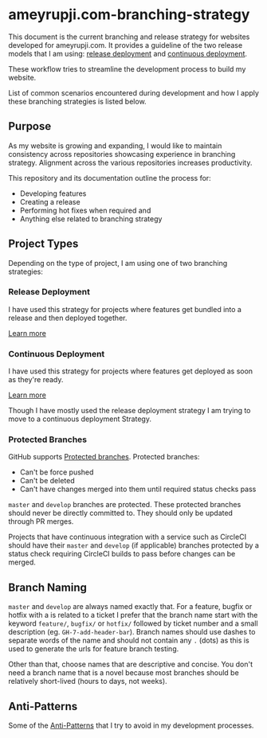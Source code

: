 # ameyrupji.com-branching-strategy

This document is the current branching and release strategy for websites developed for ameyrupji.com. It provides a guideline of the two release models that I am using: [release deployment](RELEASE-DEPLOYMENT.md) and [continuous deployment](CONTINUOUS-DEPLOYMENT.md).

These workflow tries to streamline the development process to build my website.

List of common scenarios encountered during development and how I apply these branching strategies is listed below.


## Purpose

As my website is growing and expanding, I would like to maintain consistency across repositories showcasing experience in branching strategy. Alignment across the various repositories increases productivity.

This repository and its documentation outline the process for:
* Developing features
* Creating a release
* Performing hot fixes when required and
* Anything else related to branching strategy


## Project Types

Depending on the type of project, I am using one of two branching strategies:

### Release Deployment

I have used this strategy for projects where features get bundled into a release and then deployed together.

[Learn more](./RELEASE-DEPLOYMENT.md)

### Continuous Deployment

I have used this strategy for projects where features get deployed as soon as they're ready.

[Learn more](./CONTINUOUS-DEPLOYMENT.md)

Though I have mostly used the release deployment strategy I am trying to move to a continuous deployment Strategy.


### Protected Branches

GitHub supports [Protected branches](https://github.com/blog/2051-protected-branches-and-required-status-checks). Protected branches:
- Can't be force pushed
- Can't be deleted
- Can't have changes merged into them until required status checks pass

`master` and `develop` branches are protected. These protected branches should never be directly committed to. They should only be updated through PR merges.

Projects that have continuous integration with a service such as CircleCI should have their `master` and `develop` (if applicable) branches protected by a status check requiring CircleCI builds to pass before changes can be merged.


## Branch Naming

`master` and `develop` are always named exactly that. For a feature, bugfix or hotfix with a is related to a ticket I prefer that the branch name start with the keyword `feature/`, `bugfix/` or `hotfix/` followed by ticket number and a small description (eg. `GH-7-add-header-bar`). Branch names should use dashes to separate words of the name and should not contain any `.` (dots) as this is used to generate the urls for feature branch testing.

Other than that, choose names that are descriptive and concise. You don't need a branch name that is a novel because most branches should be relatively short-lived (hours to days, not weeks).


## Anti-Patterns

Some of the [Anti-Patterns](ANTI-PATTERNS.md) that I try to avoid in my development processes.
